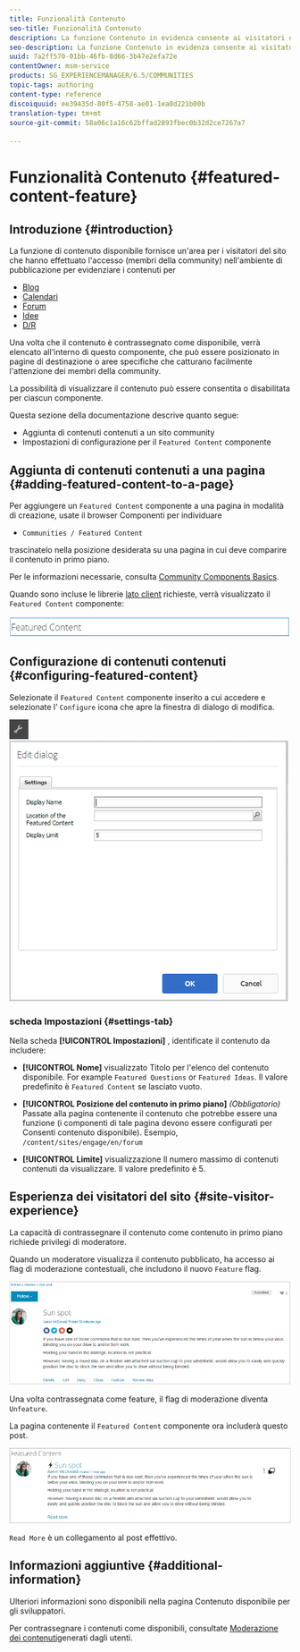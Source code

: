 ```yaml
---
title: Funzionalità Contenuto
seo-title: Funzionalità Contenuto
description: La funzione Contenuto in evidenza consente ai visitatori del sito che hanno effettuato l’accesso di evidenziare i contenuti
seo-description: La funzione Contenuto in evidenza consente ai visitatori del sito che hanno effettuato l’accesso di evidenziare i contenuti
uuid: 7a2ff570-01bb-46fb-8d66-3b47e2efa72e
contentOwner: msm-service
products: SG_EXPERIENCEMANAGER/6.5/COMMUNITIES
topic-tags: authoring
content-type: reference
discoiquuid: ee39435d-80f5-4758-ae01-1ea0d221b00b
translation-type: tm+mt
source-git-commit: 58a06c1a16c62bffad2893fbec0b32d2ce7267a7

---
```



# Funzionalità Contenuto {#featured-content-feature}

## Introduzione {#introduction}

La funzione di contenuto disponibile fornisce un&#39;area per i visitatori del sito che hanno effettuato l&#39;accesso (membri della community) nell&#39;ambiente di pubblicazione per evidenziare i contenuti per

* [Blog](blog-feature.md)
* [Calendari](calendar.md)
* [Forum](forum.md)
* [Idee](ideation-feature.md)
* [D/R](working-with-qna.md)

Una volta che il contenuto è contrassegnato come disponibile, verrà elencato all&#39;interno di questo componente, che può essere posizionato in pagine di destinazione o aree specifiche che catturano facilmente l&#39;attenzione dei membri della community.

La possibilità di visualizzare il contenuto può essere consentita o disabilitata per ciascun componente.

Questa sezione della documentazione descrive quanto segue:

* Aggiunta di contenuti contenuti a un sito community
* Impostazioni di configurazione per il `Featured Content` componente

## Aggiunta di contenuti contenuti a una pagina {#adding-featured-content-to-a-page}

Per aggiungere un `Featured Content` componente a una pagina in modalità di creazione, usate il browser Componenti per individuare

* `Communities / Featured Content`

trascinatelo nella posizione desiderata su una pagina in cui deve comparire il contenuto in primo piano.

Per le informazioni necessarie, consulta [Community Components Basics](basics.md).

Quando sono incluse le librerie [lato client](essentials-featured.md#essentials-for-client-side) richieste, verrà visualizzato il `Featured Content` componente:

![chlimage_1-13](assets/chlimage_1-13.png)

## Configurazione di contenuti contenuti {#configuring-featured-content}

Selezionate il `Featured Content` componente inserito a cui accedere e selezionate l’ `Configure` icona che apre la finestra di dialogo di modifica.

![chlimage_1-14](assets/chlimage_1-14.png) ![chlimage_1-15](assets/chlimage_1-15.png)

### scheda Impostazioni {#settings-tab}

Nella scheda **[!UICONTROL Impostazioni]** , identificate il contenuto da includere:

* **[!UICONTROL Nome]** visualizzato Titolo per l&#39;elenco del contenuto disponibile. For example `Featured Questions` or `Featured Ideas`. Il valore predefinito è `Featured Content` se lasciato vuoto.

* **[!UICONTROL Posizione del contenuto in primo piano]**
   *(Obbligatorio)* Passate alla pagina contenente il contenuto che potrebbe essere una funzione (i componenti di tale pagina devono essere configurati per Consenti contenuto disponibile). Esempio, `/content/sites/engage/en/forum`

* **[!UICONTROL Limite]** visualizzazione Il numero massimo di contenuti contenuti da visualizzare. Il valore predefinito è 5.

## Esperienza dei visitatori del sito {#site-visitor-experience}

La capacità di contrassegnare il contenuto come contenuto in primo piano richiede privilegi di moderatore.

Quando un moderatore visualizza il contenuto pubblicato, ha accesso ai flag di moderazione contestuali, che includono il nuovo `Feature` flag.

![chlimage_1-16](assets/chlimage_1-16.png)

Una volta contrassegnata come feature, il flag di moderazione diventa `Unfeature`.

La pagina contenente il `Featured Content` componente ora includerà questo post.

![chlimage_1-17](assets/chlimage_1-17.png)

`Read More` è un collegamento al post effettivo.

## Informazioni aggiuntive {#additional-information}

Ulteriori informazioni sono disponibili nella pagina Contenuto [](essentials-featured.md) disponibile per gli sviluppatori.

Per contrassegnare i contenuti come disponibili, consultate [Moderazione dei contenuti](moderate-ugc.md)generati dagli utenti.
